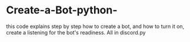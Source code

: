 # Create-a-Bot-python-
this code explains step by step how to create a bot, and how to turn it on, create a listening for the bot's readiness. All in discord.py
